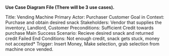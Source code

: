 **Use Case Diagram File (There will be 3 use cases).**

Title: Vending Machine
Primary Actor: Purchaser Customer
Goal in Context: Purchase and obtain desired snack
Stakeholders: Vendor that supplies the inventory, Landlord, Customer
Preconditions: Sufficient Credit towards purchase
Main Success Scenario: Recieve desired snack and returned credit
Failed End Conditions: Not enough credit, snack gets stuck, money not accepted*
Trigger: Insert Money, Make selection, grab selection from machine once vended.
